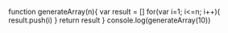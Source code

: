 function generateArray(n){
  var result = []
  for(var i=1; i<=n; i++){
    result.push(i)
  }
  return result
}
console.log(generateArray(10))
